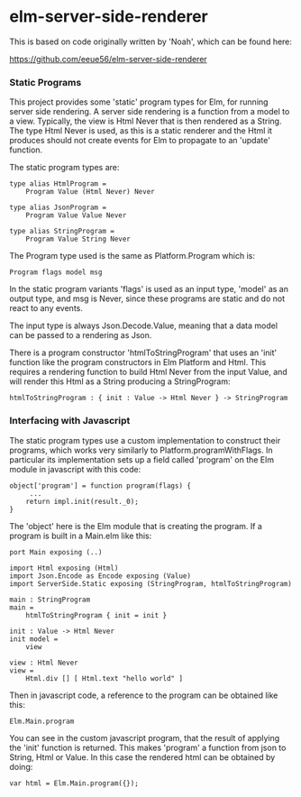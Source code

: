 # elm-server-side-renderer

This is based on code originally written by 'Noah', which can be found here:

https://github.com/eeue56/elm-server-side-renderer
                                
### Static Programs
        
This project provides some 'static' program types for Elm, for running server side rendering. A server side rendering is a function from a model to a view. Typically, the view is Html Never that is then rendered as a String. The type Html Never is used, as this is a static renderer and the Html it produces should not create events for Elm to propagate to an 'update' function.

The static program types are:
        
    type alias HtmlProgram =
        Program Value (Html Never) Never

    type alias JsonProgram =
        Program Value Value Never

    type alias StringProgram =
        Program Value String Never

The Program type used is the same as Platform.Program which is:

    Program flags model msg

In the static program variants 'flags' is used as an input type, 'model' as an output type, and msg is Never, since these programs are static and do not react to any events.

The input type is always Json.Decode.Value, meaning that a data model can be passed to a rendering as Json.

There is a program constructor 'htmlToStringProgram' that uses an 'init' function like the program constructors in Elm Platform and Html. This requires a rendering function to build Html Never from the input Value, and will render this Html as a String producing a StringProgram:

        
    htmlToStringProgram : { init : Value -> Html Never } -> StringProgram

### Interfacing with Javascript

The static program types use a custom implementation to construct their programs, which works very similarly to Platform.programWithFlags. In particular its implementation sets up a field called 'program' on the Elm module in javascript with this code:

    object['program'] = function program(flags) {
         ...
        return impl.init(result._0);
    }

The 'object' here is the Elm module that is creating the program. If a program is built in a Main.elm like this:

    port Main exposing (..)

    import Html exposing (Html)
    import Json.Encode as Encode exposing (Value)
    import ServerSide.Static exposing (StringProgram, htmlToStringProgram)

    main : StringProgram
    main =
        htmlToStringProgram { init = init }

    init : Value -> Html Never
    init model =
        view

    view : Html Never
    view =
        Html.div [] [ Html.text "hello world" ]

Then in javascript code, a reference to the program can be obtained like this:

    Elm.Main.program               

You can see in the custom javascript program, that the result of applying the 'init' function is returned. This makes 'program' a function from json to String, Html or Value. In this case the rendered html can be obtained by doing:

    var html = Elm.Main.program({});